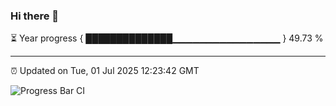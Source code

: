 ### Hi there 👋

⏳ Year progress { ██████████████▁▁▁▁▁▁▁▁▁▁▁▁▁▁▁▁ } 49.73 %

---

⏰ Updated on Tue, 01 Jul 2025 12:23:42 GMT

![Progress Bar CI](https://github.com/Shyam-Makwana/GitHub-Actions-Demo/workflows/Progress%20Bar%20CI/badge.svg)
